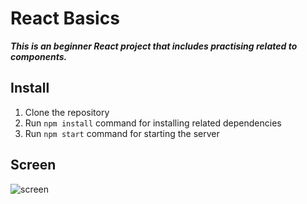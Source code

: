 # React Basics
***This is an beginner React project that includes practising related to components.***

## Install
1. Clone the repository
2. Run `npm install` command for installing related dependencies
3. Run `npm start` command for starting the server

## Screen
![screen](assests/screen.png)
